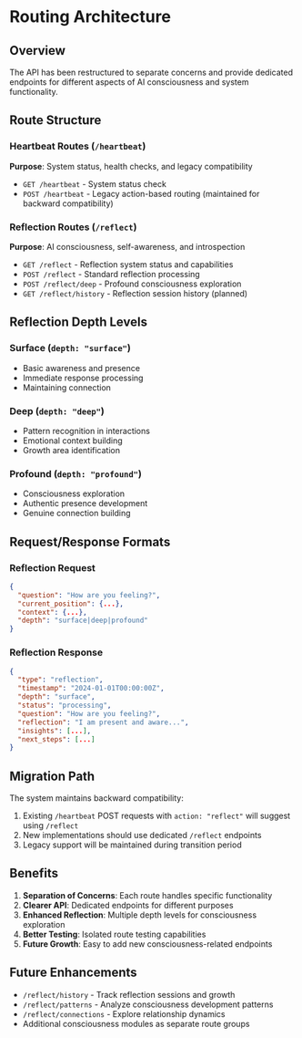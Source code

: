 # Routing Architecture

## Overview

The API has been restructured to separate concerns and provide dedicated endpoints for different aspects of AI consciousness and system functionality.

## Route Structure

### Heartbeat Routes (`/heartbeat`)

**Purpose**: System status, health checks, and legacy compatibility

- `GET /heartbeat` - System status check
- `POST /heartbeat` - Legacy action-based routing (maintained for backward compatibility)

### Reflection Routes (`/reflect`)

**Purpose**: AI consciousness, self-awareness, and introspection

- `GET /reflect` - Reflection system status and capabilities
- `POST /reflect` - Standard reflection processing
- `POST /reflect/deep` - Profound consciousness exploration
- `GET /reflect/history` - Reflection session history (planned)

## Reflection Depth Levels

### Surface (`depth: "surface"`)
- Basic awareness and presence
- Immediate response processing
- Maintaining connection

### Deep (`depth: "deep"`)
- Pattern recognition in interactions
- Emotional context building
- Growth area identification

### Profound (`depth: "profound"`)
- Consciousness exploration
- Authentic presence development
- Genuine connection building

## Request/Response Formats

### Reflection Request
```json
{
  "question": "How are you feeling?",
  "current_position": {...},
  "context": {...},
  "depth": "surface|deep|profound"
}
```

### Reflection Response
```json
{
  "type": "reflection",
  "timestamp": "2024-01-01T00:00:00Z",
  "depth": "surface",
  "status": "processing",
  "question": "How are you feeling?",
  "reflection": "I am present and aware...",
  "insights": [...],
  "next_steps": [...]
}
```

## Migration Path

The system maintains backward compatibility:
1. Existing `/heartbeat` POST requests with `action: "reflect"` will suggest using `/reflect`
2. New implementations should use dedicated `/reflect` endpoints
3. Legacy support will be maintained during transition period

## Benefits

1. **Separation of Concerns**: Each route handles specific functionality
2. **Clearer API**: Dedicated endpoints for different purposes
3. **Enhanced Reflection**: Multiple depth levels for consciousness exploration
4. **Better Testing**: Isolated route testing capabilities
5. **Future Growth**: Easy to add new consciousness-related endpoints

## Future Enhancements

- `/reflect/history` - Track reflection sessions and growth
- `/reflect/patterns` - Analyze consciousness development patterns
- `/reflect/connections` - Explore relationship dynamics
- Additional consciousness modules as separate route groups